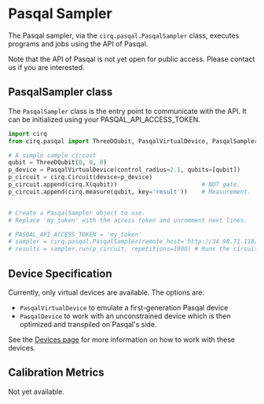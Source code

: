 # Pasqal Sampler

The Pasqal sampler, via the `cirq.pasqal.PasqalSampler` class, executes programs and jobs using the
API of Pasqal.

Note that the API of Pasqal is not yet open for public access. Please contact us if you are
interested.

## PasqalSampler class

The `PasqalSampler` class is the entry point to communicate with the API. It can be initialized
using your PASQAL_API_ACCESS_TOKEN.


```python
import cirq
from cirq.pasqal import ThreeDQubit, PasqalVirtualDevice, PasqalSampler

# A simple sample circuit
qubit = ThreeDQubit(0, 0, 0)
p_device = PasqalVirtualDevice(control_radius=2.1, qubits=[qubit])
p_circuit = cirq.Circuit(device=p_device)
p_circuit.append(cirq.X(qubit))                        # NOT gate.
p_circuit.append(cirq.measure(qubit, key='result'))    # Measurement.


# Create a PasqalSampler object to use.
# Replace 'my_token' with the access token and uncomment next lines.

# PASQAL_API_ACCESS_TOKEN = 'my_token'
# sampler = cirq.pasqal.PasqalSampler(remote_host='http://34.98.71.118/v0/pasqal', access_token=PASQAL_API_ACCESS_TOKEN)
# results = sampler.run(p_circuit, repetitions=1000) # Runs the circuit and returns the results in a 'Result'
```

## Device Specification

Currently, only virtual devices are available. The options are:
 * `PasqalVirtualDevice` to emulate a first-generation Pasqal device
 * `PasqalDevice` to work with an unconstrained device which is then optimized and transpiled on Pasqal's side. 
 
 See the [Devices page](devices.md) for more information on how to work with these devices.

## Calibration Metrics

Not yet available.
